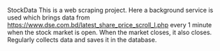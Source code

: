 StockData
This is a web scraping project. Here a background service is used which brings data from https://www.dse.com.bd/latest_share_price_scroll_l.php every 1 minute when the stock market is open. When the market closes, it also closes. Regularly collects data and saves it in the database.
